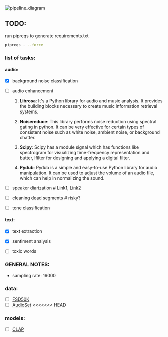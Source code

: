 ![pipeline_diagram](https://github.com/KarinBrisker/audio_analyzer/assets/19929107/d8813349-42e0-4a1a-8f16-a3ee9cdfae60)



## TODO:
run pipreqs to generate requirements.txt
```bash
pipreqs . --force
```

### list of tasks:
#### audio:
- [X] background noise classification
- [ ] audio enhancement
     1. **Librosa**: It's a Python library for audio and music analysis. It provides the building blocks necessary to create music information retrieval systems.

     2. **Noisereduce**: This library performs noise reduction using spectral gating in python. It can be very effective for certain types of consistent noise such as white noise, ambient noise, or background chatter.

     3. **Scipy**: Scipy has a module signal which has functions like spectrogram for visualizing time-frequency representation and butter, lfilter for designing and applying a digital filter.

     4. **Pydub**: Pydub is a simple and easy-to-use Python library for audio manipulation. It can be used to adjust the volume of an audio file, which can help in normalizing the sound.

- [ ] speaker diarization  # [Link1](https://github.com/facebookresearch/svoice), [Link2](https://learn.microsoft.com/en-us/azure/ai-services/speech-service/get-started-stt-diarization?tabs=windows&pivots=programming-language-python)
- [ ] cleaning dead segments  # risky?
- [ ] tone classification

#### text:
- [X] text extraction
- [X] sentiment analysis
- [ ] toxic words


### GENERAL NOTES:
- sampling rate: 16000

### data:
- [ ] [FSD50K](https://annotator.freesound.org/fsd/release/FSD50K/)
- [ ] [AudioSet](https://research.google.com/audioset/)
<<<<<<< HEAD

### models:
- [ ] [CLAP](https://arxiv.org/pdf/2206.04769)
